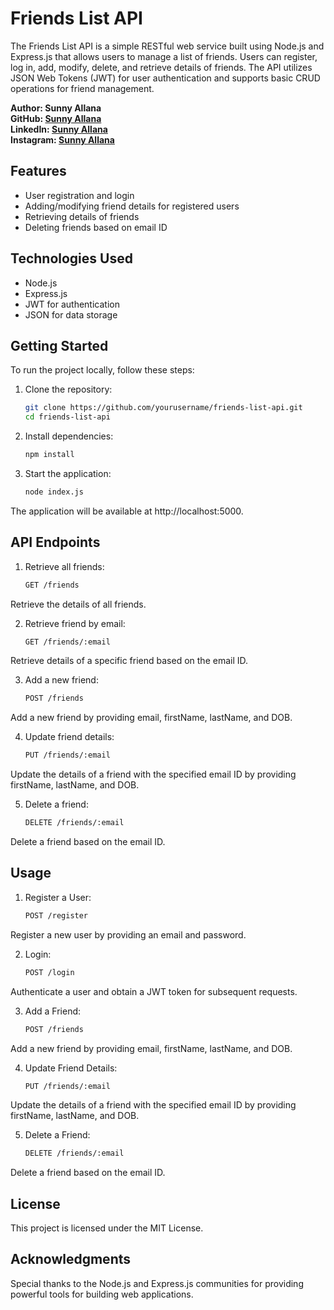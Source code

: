 # Friends List API

The Friends List API is a simple RESTful web service built using Node.js and Express.js that allows users to manage a list of friends. Users can register, log in, add, modify, delete, and retrieve details of friends. The API utilizes JSON Web Tokens (JWT) for user authentication and supports basic CRUD operations for friend management.

**Author: Sunny Allana**  
**GitHub: [Sunny Allana](https://github.com/sunnyallana/)**  <br>
**LinkedIn: [Sunny Allana](https://www.linkedin.com/in/sunnyallana/)** <br>
**Instagram: [Sunny Allana](https://www.instagram.com/imsunnyallana/)** <br>


## Features

- User registration and login
- Adding/modifying friend details for registered users
- Retrieving details of friends
- Deleting friends based on email ID

## Technologies Used

- Node.js
- Express.js
- JWT for authentication
- JSON for data storage

## Getting Started

To run the project locally, follow these steps:

1. Clone the repository:

   ```bash
   git clone https://github.com/yourusername/friends-list-api.git
   cd friends-list-api
   ```


2. Install dependencies:

    ```bash
    npm install
    ```

3. Start the application:

    ```bash
    node index.js
    ```

The application will be available at http://localhost:5000.

## API Endpoints
1. Retrieve all friends:

    ```bash
    GET /friends
    ```

Retrieve the details of all friends.

2. Retrieve friend by email:

    ```bash
    GET /friends/:email
    ```

Retrieve details of a specific friend based on the email ID.

3. Add a new friend:

    ```bash
    POST /friends
    ```

Add a new friend by providing email, firstName, lastName, and DOB.

4. Update friend details:

    ```bash
    PUT /friends/:email
    ```

Update the details of a friend with the specified email ID by providing firstName, lastName, and DOB.

5. Delete a friend:

    ```bash
    DELETE /friends/:email
    ```

Delete a friend based on the email ID.

## Usage
1. Register a User:

    ```bash
    POST /register
    ```

Register a new user by providing an email and password.

2. Login:

    ```bash
    POST /login
    ```

Authenticate a user and obtain a JWT token for subsequent requests.

3. Add a Friend:

    ```bash
    POST /friends
    ```

Add a new friend by providing email, firstName, lastName, and DOB.

4. Update Friend Details:
    ```bash
    PUT /friends/:email
    ```

Update the details of a friend with the specified email ID by providing firstName, lastName, and DOB.

5. Delete a Friend:
    ```bash
    DELETE /friends/:email
    ```

Delete a friend based on the email ID.

## License
This project is licensed under the MIT License.

## Acknowledgments
Special thanks to the Node.js and Express.js communities for providing powerful tools for building web applications.
